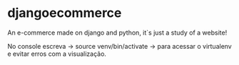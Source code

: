 # djangoecommerce

An e-commerce made on django and python, it`s just a study of a website!

No console escreva -> source venv/bin/activate -> para acessar o virtualenv e evitar erros com a visualização.
